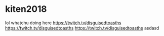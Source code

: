 # kiten2018
lol whatchu doing here
https://twitch.tv/disguisedtoasths https://twitch.tv/disguisedtoasths https://twitch.tv/disguisedtoasths
asdasd
